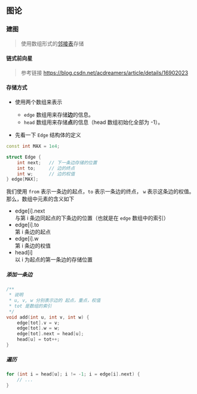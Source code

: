 ## 图论
### 建图
> 使用数组形式的[邻接表](https://zh.wikipedia.org/wiki/%E9%82%BB%E6%8E%A5%E8%A1%A8)存储

#### 链式前向星
> 参考链接 https://blog.csdn.net/acdreamers/article/details/16902023

#### 存储方式
* 使用两个数组来表示
    * `edge` 数组用来存储**边**的信息。
    * `head` 数组用来存储**点**的信息（head 数组初始化全部为 -1）。

* 先看一下 `Edge` 结构体的定义
```cpp
const int MAX = 1e4;

struct Edge {
    int next;   // 下一条边存储的位置
    int to;     // 边的终点
    int w;      // 边的权值
} edge[MAX];
```
我们使用 `from` 表示一条边的起点，`to` 表示一条边的终点， `w` 表示这条边的权值。
那么，数组中元素的含义如下
* edge[i].next  
    与第 i 条边同起点的下条边的位置（也就是在 `edge` 数组中的索引）
* edge[i].to  
    第 i 条边的起点
* edge[i].w  
    第 i 条边的权值
* head[i]  
    以 i 为起点的第一条边的存储位置

##### 添加一条边
```cpp
/**
 * 说明
 * u, v, w 分别表示边的 起点，重点，权值
 * tot 是数组的索引
 */
void add(int u, int v, int w) {
    edge[tot].v = v;
    edge[tot].w = w;
    edge[tot].next = head[u];
    head[u] = tot++;
}
```

##### 遍历
```cpp
for (int i = head[u]; i != -1; i = edge[i].next) {
    // ...
}
```
